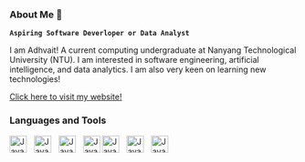 ### About Me 👋

**`Aspiring Software Deverloper or Data Analyst`**

I am Adhvait! A current computing undergraduate at Nanyang Technological University (NTU). I am interested in software engineering, artificial intelligence, and data analytics. I am also very keen on learning new technologies!

<a href="https://adhvait-portfolio.netlify.app" class="bold-italic-link">Click here to visit my website!</a>


### Languages and Tools


<img align ="left" alt="Java" width = "30px" style="padding-right:10px;" src="https://cdn.jsdelivr.net/gh/devicons/devicon/icons/java/java-original.svg"/>
<img align ="left" alt="Java" width = "30px" style="padding-right:10px;" src="https://cdn.jsdelivr.net/gh/devicons/devicon/icons/python/python-original.svg"/>
<img align ="left" alt="Java" width = "30px" style="padding-right:10px;" src="https://cdn.jsdelivr.net/gh/devicons/devicon/icons/jupyter/jupyter-original.svg"/>
<img align ="left" alt="Java" width = "30px"  src="https://cdn.jsdelivr.net/gh/devicons/devicon/icons/html5/html5-original.svg"/>
<img align ="left" alt="Java" width = "30px" style="padding-right:10px;" src="https://cdn.jsdelivr.net/gh/devicons/devicon/icons/css3/css3-original.svg"/>
<img align ="left" alt="Java" width = "30px" style="padding-right:10px;" src="https://cdn.jsdelivr.net/gh/devicons/devicon/icons/react/react-original.svg"/>
<img align ="left" alt="Java" width = "30px" style="padding-right:10px;" src="https://cdn.jsdelivr.net/gh/devicons/devicon/icons/github/github-original.svg"/>




